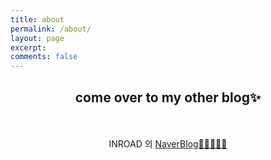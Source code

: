 ```yaml
---
title: about
permalink: /about/
layout: page
excerpt: 
comments: false
---
```


<center>
<h2>come over to my other blog✨</h2>
</center>

<br>
<br>
<center>
INROAD 의 <a href="https://blog.naver.com/in_road_" target="_blank" rel="noopener">NaverBlog🍔🍜🍚🍕🍖</a>
</center>


